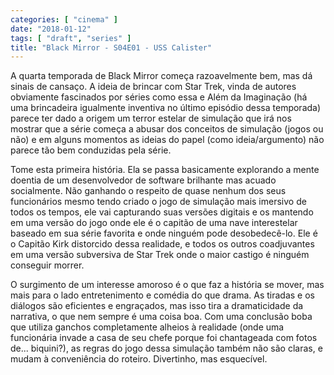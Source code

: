 ```yaml
---
categories: [ "cinema" ]
date: "2018-01-12"
tags: [ "draft", "series" ]
title: "Black Mirror - S04E01 - USS Calister"
---
```

A quarta temporada de Black Mirror começa razoavelmente bem, mas dá
sinais de cansaço. A ideia de brincar com Star Trek, vinda de autores
obviamente fascinados por séries como essa e Além da Imaginação
(há uma brincadeira igualmente inventiva no último episódio dessa
temporada) parece ter dado a origem um terror estelar de simulação
que irá nos mostrar que a série começa a abusar dos conceitos de
simulação (jogos ou não) e em alguns momentos as ideias do papel
(como ideia/argumento) não parece tão bem conduzidas pela série.

Tome esta primeira história. Ela se passa basicamente explorando a
mente doentia de um desenvolvedor de software brilhante mas acuado
socialmente. Não ganhando o respeito de quase nenhum dos seus
funcionários mesmo tendo criado o jogo de simulação mais imersivo de
todos os tempos, ele vai capturando suas versões digitais e os mantendo
em uma versão do jogo onde ele é o capitão de uma nave interestelar
baseado em sua série favorita e onde ninguém pode desobedecê-lo. Ele é
o Capitão Kirk distorcido dessa realidade, e todos os outros coadjuvantes
em uma versão subversiva de Star Trek onde o maior castigo é ninguém
conseguir morrer.

O surgimento de um interesse amoroso é o que faz a história se mover,
mas mais para o lado entretenimento e comédia do que drama. As tiradas e
os diálogos são eficientes e engraçados, mas isso tira a dramaticidade
da narrativa, o que nem sempre é uma coisa boa. Com uma conclusão
boba que utiliza ganchos completamente alheios à realidade (onde uma
funcionária invade a casa de seu chefe porque foi chantageada com fotos
de... biquini?), as regras do jogo dessa simulação também não são
claras, e mudam à conveniência do roteiro. Divertinho, mas esquecível.
